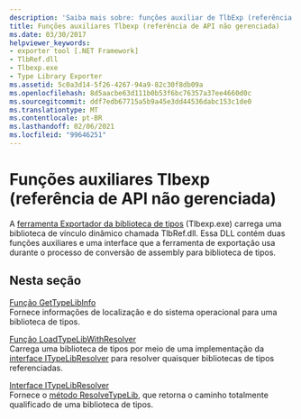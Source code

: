 ```yaml
---
description: 'Saiba mais sobre: funções auxiliar de TlbExp (referência de API não gerenciada)'
title: Funções auxiliares Tlbexp (referência de API não gerenciada)
ms.date: 03/30/2017
helpviewer_keywords:
- exporter tool [.NET Framework]
- TlbRef.dll
- Tlbexp.exe
- Type Library Exporter
ms.assetid: 5c0a3d14-5f26-4267-94a9-82c30f8db09a
ms.openlocfilehash: 8d5aacbe63d111b0b53f6bc76357a37ee4660d0c
ms.sourcegitcommit: ddf7edb67715a5b9a45e3dd44536dabc153c1de0
ms.translationtype: MT
ms.contentlocale: pt-BR
ms.lasthandoff: 02/06/2021
ms.locfileid: "99646251"
---
```

# <a name="tlbexp-helper-functions-unmanaged-api-reference"></a>Funções auxiliares Tlbexp (referência de API não gerenciada)

A [ferramenta Exportador da biblioteca de tipos](../../tools/tlbexp-exe-type-library-exporter.md) (Tlbexp.exe) carrega uma biblioteca de vínculo dinâmico chamada TlbRef.dll. Essa DLL contém duas funções auxiliares e uma interface que a ferramenta de exportação usa durante o processo de conversão de assembly para biblioteca de tipos.  
  
## <a name="in-this-section"></a>Nesta seção  

 [Função GetTypeLibInfo](gettypelibinfo-function.md)  
 Fornece informações de localização e do sistema operacional para uma biblioteca de tipos.  
  
 [Função LoadTypeLibWithResolver](loadtypelibwithresolver-function.md)  
 Carrega uma biblioteca de tipos por meio de uma implementação da [interface ITypeLibResolver](itypelibresolver-interface.md) para resolver quaisquer bibliotecas de tipos referenciadas.  
  
 [Interface ITypeLibResolver](itypelibresolver-interface.md)  
 Fornece o [método ResolveTypeLib](resolvetypelib-method.md), que retorna o caminho totalmente qualificado de uma biblioteca de tipos.

